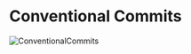 # Conventional Commits

![ConventionalCommits](https://miro.medium.com/v2/resize:fit:1037/1*N8ReTS-rxdIXRlIccUBBxg.png)

